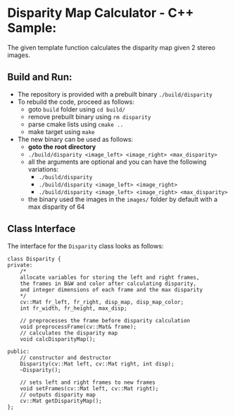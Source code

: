 # Disparity Map Calculator - C++ Sample:
The given template function calculates the disparity map given 2 stereo images.

## Build and Run:
- The repository is provided with a prebuilt binary ```./build/disparity```
- To rebuild the code, proceed as follows:
    - goto ```build``` folder using ```cd build/```
    - remove prebuilt binary using ```rm disparity```
    - parse cmake lists using ```cmake ..```
    - make target using ```make```
- The new binary can be used as follows:
    - **goto the root directory**
    - ```./build/disparity <image_left> <image_right> <max_disparity>```
    - all the arguments are optional and you can have the following variations:
        - ```./build/disparity```
        - ```./build/disparity <image_left> <image_right>```
        - ```./build/disparity <image_left> <image_right> <max_disparity>```
    - the binary used the images in the ```images/``` folder by default with a max disparity of 64

## Class Interface
The interface for the ```Disparity``` class looks as follows:

```
class Disparity {
private:
    /*
    allocate variables for storing the left and right frames,
    the frames in B&W and color after calculating disparity,
    and integer dimensions of each frame and the max disparity
    */
    cv::Mat fr_left, fr_right, disp_map, disp_map_color;
    int fr_width, fr_height, max_disp;

    // preprocesses the frame before disparity calculation
    void preprocessFrame(cv::Mat& frame);
    // calculates the disparity map
    void calcDisparityMap();

public:
    // constructor and destructor
    Disparity(cv::Mat left, cv::Mat right, int disp);
    ~Disparity();

    // sets left and right frames to new frames
    void setFrames(cv::Mat left, cv::Mat right);
    // outputs disparity map
    cv::Mat getDisparityMap();
};
```
